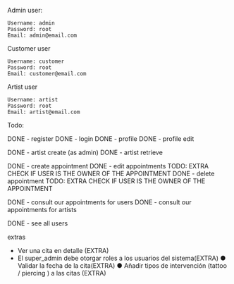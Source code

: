 Admin user:

	Username: admin
	Password: root
	Email: admin@email.com

Customer user

	Username: customer
	Password: root
	Email: customer@email.com

Artist user

	Username: artist
	Password: root
	Email: artist@email.com

Todo:

DONE - register
DONE - login
DONE - profile
DONE - profile edit

DONE - artist create (as admin)
DONE - artist retrieve


DONE - create appointment 
DONE - edit appointments TODO: EXTRA CHECK IF USER IS THE OWNER OF THE APPOINTMENT
DONE - delete appointment TODO: EXTRA CHECK IF USER IS THE OWNER OF THE APPOINTMENT

DONE - consult our appointments for users
DONE - consult our appointments for artists


DONE - see all users 

extras
- Ver una cita en detalle (EXTRA)
- El super_admin debe otorgar roles a los usuarios del sistema(EXTRA)
● Validar la fecha de la cita(EXTRA)
● Añadir tipos de intervención (tattoo / piercing ) a las citas (EXTRA)